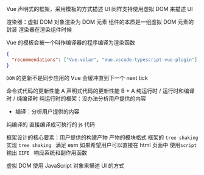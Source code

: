 Vue 声明式的框架，采用模板的方式描述 UI 同样支持使用虚拟 DOM 来描述 UI

渲染器：虚拟 DOM 对象渲染为 DOM 元素
组件的本质是一组虚拟 DOM 元素的封装
渲染器在渲染组件时候

Vue 的模板会被一个叫作编译器的程序编译为渲染函数

```json
{
  "recommendations": ["Vue.volar", "Vue.vscode-typescript-vue-plugin"]
}
```

`DOM` 的更新不是同步应用的 Vue 会缓冲直到下一个 next tick

命令式代码的更新性能 A
声明式代码的更新性能 B + A
纯运行时 / 运行时和编译时 / 纯编译时
纯运行时的框架：没办法分析用户提供的内容

- 编译：分析用户提供的内容

纯编译的 直接编译成可执行的 js 代码

框架设计的核心要素：用户提供的构建产物 产物的模块格式
框架的 `tree shaking`
实现 `tree shaking ` 满足 esm
如果希望用户可以直接在 html 页面中 使用`script` 输出 `IIFE `
响应系统和副作用函数

虚拟 DOM 使用 JavaScript 对象来描述 UI 的方式
